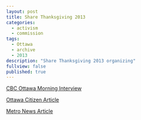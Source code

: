 ```yaml
---
layout: post
title: Share Thanksgiving 2013
categories: 
  - activism
  - commission
tags: 
  - Ottawa
  - archive
  - 2013
description: "Share Thanksgiving 2013 organizing"
fullview: false
published: true
---
```


[CBC Ottawa Morning Interview](http://www.cbc.ca/player/AudioMobile/Ottawa%2BMorning/ID/2410987290/)

[Ottawa Citizen Article](https://web.archive.org/web/20131010123436/http://www.ottawacitizen.com/life/Canadians+invited+experience+traditional+holiday/9018185/story.html)

[Metro News Article](http://metronews.ca/news/ottawa/824182/ottawa-families-welcome-new-canadians-international-students-with-thanksgiving-dinner/)
